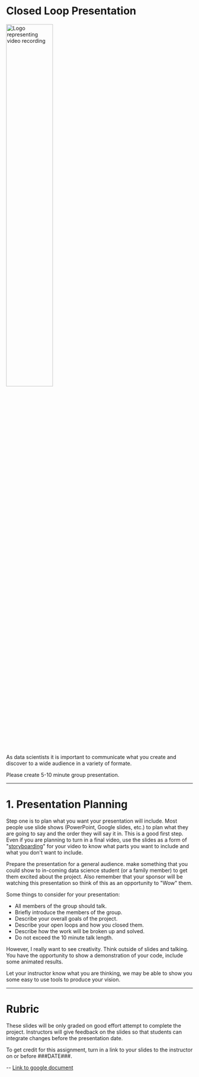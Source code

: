 # Closed Loop Presentation

<img src="https://upload.wikimedia.org/wikipedia/commons/thumb/2/2b/Movie_-_The_Noun_Project.svg/1024px-Movie_-_The_Noun_Project.svg.png"  width="50%" alt="Logo representing video recording">

As data scientists it is important to communicate what you create and discover to a wide audience in a variety of formate. 

Please create 5-10 minute group presentation.   


----
<a name="Presentation_Planning"></a>

# 1. Presentation Planning

Step one is to plan what you want your presentation will include.  Most people use slide shows (PowerPoint, Google slides, etc.) to plan what they are going to say and the order they will say it in.  This is a good first step. Even if you are planning to turn in a final video, use the slides as a form of "[storyboarding](https://en.wikipedia.org/wiki/Storyboard)" for your video to know what parts you want to include and what you don't want to include. 

Prepare the presentation for a general audience.  make something that you could show to in-coming data science student (or a family member) to get them excited about the project. Also remember that your sponsor will be watching this presentation so think of this as an opportunity to "Wow" them. 

Some things to consider for your presentation:

- All members of the group should talk.
- Briefly introduce the members of the group.
- Describe your overall goals of the project.
- Describe your open loops and how you closed them. 
- Describe how the work will be broken up and solved.
- Do not exceed the 10 minute talk length.

However, I really want to see creativity.  Think outside of slides and talking. You have the opportunity to show a demonstration of your code, include some animated results.  

Let your instructor know what you are thinking, we may be able to show you some easy to use tools to produce your vision. 


---

# Rubric

These slides will be only graded on good effort attempt to complete the project. Instructors will give feedback on the slides so that students can integrate changes before the presentation date.  

To get credit for this assignment, turn in a link to your slides to the instructor on or before ###DATE###.

-- [Link to google document]()

